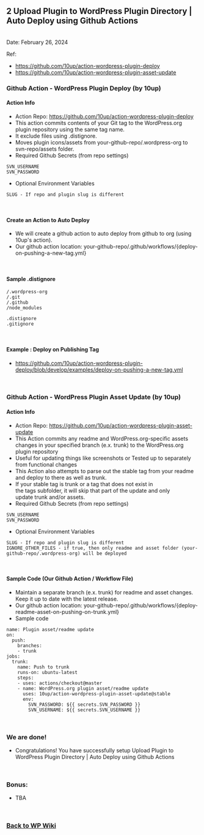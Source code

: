 ## 2 Upload Plugin to WordPress Plugin Directory | Auto Deploy using Github Actions

<br/>Date: February 26, 2024 <br/>

Ref:
- https://github.com/10up/action-wordpress-plugin-deploy
- https://github.com/10up/action-wordpress-plugin-asset-update

### Github Action - WordPress Plugin Deploy (by 10up)
#### Action Info
- Action Repo: https://github.com/10up/action-wordpress-plugin-deploy
- This action commits contents of your Git tag to the WordPress.org plugin repository using the same tag name.
- It exclude files using .distignore. 
- Moves plugin icons/assets from your-github-repo/.wordpress-org to svn-repo/assets folder.
- Required Github Secrets (from repo settings)
```
SVN_USERNAME
SVN_PASSWORD
```
- Optional Environment Variables
```
SLUG - If repo and plugin slug is different
```
<br>

#### Create an Action to Auto Deploy
- We will create a github action to auto deploy from github to org (using 10up's action).
- Our github action location: your-github-repo/.github/workflows/{deploy-on-pushing-a-new-tag.yml}

<br>

#### Sample .distignore 
``` 
/.wordpress-org
/.git
/.github
/node_modules

.distignore
.gitignore
```

<br>

#### Example : Deploy on Publishing Tag
- https://github.com/10up/action-wordpress-plugin-deploy/blob/develop/examples/deploy-on-pushing-a-new-tag.yml 

<br>


### Github Action - WordPress Plugin Asset Update (by 10up)

#### Action Info
- Action Repo: https://github.com/10up/action-wordpress-plugin-asset-update
- This Action commits any readme and WordPress.org-specific assets changes in your specified branch (e.x. trunk) to the WordPress.org plugin repository
- Useful for updating things like screenshots or Tested up to separately from functional changes 
- This Action also attempts to parse out the stable tag from your readme and deploy to there as well as trunk. 
- If your stable tag is trunk or a tag that does not exist in the tags subfolder, it will skip that part of the update and only update trunk and/or assets.
- Required Github Secrets (from repo settings)
```
SVN_USERNAME
SVN_PASSWORD
```
- Optional Environment Variables
```
SLUG - If repo and plugin slug is different
IGNORE_OTHER_FILES - if true, then only readme and asset folder (your-github-repo/.wordpress-org) will be deployed
```

<br>

#### Sample Code (Our Github Action / Workflow File)
- Maintain a separate branch (e.x. trunk) for readme and asset changes. Keep it up to date with the latest release.
- Our github action location: your-github-repo/.github/workflows/{deploy-readme-asset-on-pushing-on-trunk.yml}
- Sample code
```
name: Plugin asset/readme update
on:
  push:
    branches:
    - trunk
jobs:
  trunk:
    name: Push to trunk
    runs-on: ubuntu-latest
    steps:
    - uses: actions/checkout@master
    - name: WordPress.org plugin asset/readme update
      uses: 10up/action-wordpress-plugin-asset-update@stable
      env:
        SVN_PASSWORD: ${{ secrets.SVN_PASSWORD }}
        SVN_USERNAME: ${{ secrets.SVN_USERNAME }}
```

<br>

### We are done!

- Congratulations! You have successfully setup Upload Plugin to WordPress Plugin Directory | Auto Deploy using Github Actions 

<br>


### Bonus:
- TBA

<br>


### <a href='https://github.com/nhrrob/wpwiki'>Back to WP Wiki</a>